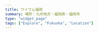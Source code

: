 ```yaml
---
title: ワイワム福岡
summary: 場所｜九州地方・福岡県・福岡市
type: "widget_page"
tags: ["Explore", "Fukuoka", "Location"]
---
```


